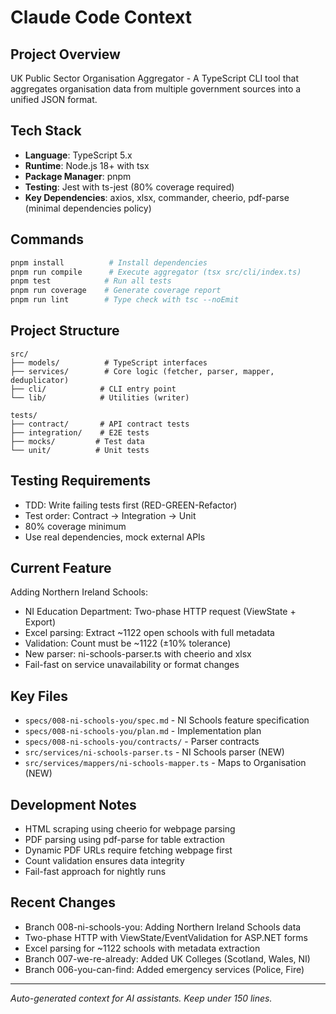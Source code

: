 # Claude Code Context

## Project Overview
UK Public Sector Organisation Aggregator - A TypeScript CLI tool that aggregates organisation data from multiple government sources into a unified JSON format.

## Tech Stack
- **Language**: TypeScript 5.x
- **Runtime**: Node.js 18+ with tsx
- **Package Manager**: pnpm
- **Testing**: Jest with ts-jest (80% coverage required)
- **Key Dependencies**: axios, xlsx, commander, cheerio, pdf-parse (minimal dependencies policy)

## Commands
```bash
pnpm install          # Install dependencies
pnpm run compile      # Execute aggregator (tsx src/cli/index.ts)
pnpm test            # Run all tests
pnpm run coverage    # Generate coverage report
pnpm run lint        # Type check with tsc --noEmit
```

## Project Structure
```text
src/
├── models/          # TypeScript interfaces
├── services/        # Core logic (fetcher, parser, mapper, deduplicator)
├── cli/            # CLI entry point
└── lib/            # Utilities (writer)

tests/
├── contract/       # API contract tests
├── integration/    # E2E tests
├── mocks/         # Test data
└── unit/          # Unit tests
```

## Testing Requirements
- TDD: Write failing tests first (RED-GREEN-Refactor)
- Test order: Contract → Integration → Unit
- 80% coverage minimum
- Use real dependencies, mock external APIs

## Current Feature
Adding Northern Ireland Schools:
- NI Education Department: Two-phase HTTP request (ViewState + Export)
- Excel parsing: Extract ~1122 open schools with full metadata
- Validation: Count must be ~1122 (±10% tolerance)
- New parser: ni-schools-parser.ts with cheerio and xlsx
- Fail-fast on service unavailability or format changes

## Key Files
- `specs/008-ni-schools-you/spec.md` - NI Schools feature specification
- `specs/008-ni-schools-you/plan.md` - Implementation plan
- `specs/008-ni-schools-you/contracts/` - Parser contracts
- `src/services/ni-schools-parser.ts` - NI Schools parser (NEW)
- `src/services/mappers/ni-schools-mapper.ts` - Maps to Organisation (NEW)

## Development Notes
- HTML scraping using cheerio for webpage parsing
- PDF parsing using pdf-parse for table extraction
- Dynamic PDF URLs require fetching webpage first
- Count validation ensures data integrity
- Fail-fast approach for nightly runs

## Recent Changes
- Branch 008-ni-schools-you: Adding Northern Ireland Schools data
- Two-phase HTTP with ViewState/EventValidation for ASP.NET forms
- Excel parsing for ~1122 schools with metadata extraction
- Branch 007-we-re-already: Added UK Colleges (Scotland, Wales, NI)
- Branch 006-you-can-find: Added emergency services (Police, Fire)

---
*Auto-generated context for AI assistants. Keep under 150 lines.*